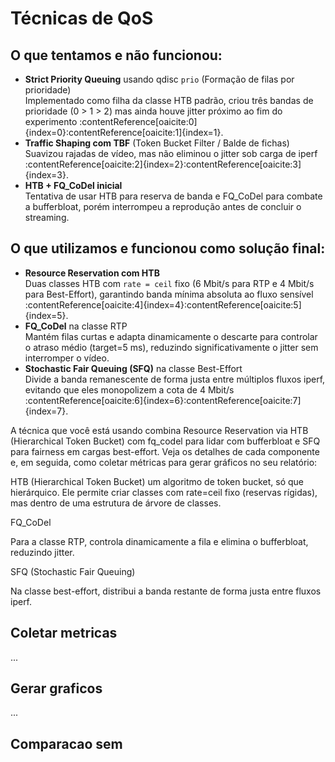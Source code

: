 # Técnicas de QoS

## O que tentamos e não funcionou:
- **Strict Priority Queuing** usando qdisc `prio` (Formação de filas por prioridade)  
  Implementado como filha da classe HTB padrão, criou três bandas de prioridade (0 > 1 > 2) mas ainda houve jitter próximo ao fim do experimento :contentReference[oaicite:0]{index=0}:contentReference[oaicite:1]{index=1}.  
- **Traffic Shaping com TBF** (Token Bucket Filter / Balde de fichas)  
  Suavizou rajadas de vídeo, mas não eliminou o jitter sob carga de iperf :contentReference[oaicite:2]{index=2}:contentReference[oaicite:3]{index=3}.  
- **HTB + FQ_CoDel inicial**  
  Tentativa de usar HTB para reserva de banda e FQ_CoDel para combate a bufferbloat, porém interrompeu a reprodução antes de concluir o streaming.

## O que utilizamos e funcionou como solução final:
- **Resource Reservation com HTB**  
  Duas classes HTB com `rate = ceil` fixo (6 Mbit/s para RTP e 4 Mbit/s para Best-Effort), garantindo banda mínima absoluta ao fluxo sensível :contentReference[oaicite:4]{index=4}:contentReference[oaicite:5]{index=5}.  
- **FQ_CoDel** na classe RTP  
  Mantém filas curtas e adapta dinamicamente o descarte para controlar o atraso médio (target=5 ms), reduzindo significativamente o jitter sem interromper o vídeo.  
- **Stochastic Fair Queuing (SFQ)** na classe Best-Effort  
  Divide a banda remanescente de forma justa entre múltiplos fluxos iperf, evitando que eles monopolizem a cota de 4 Mbit/s :contentReference[oaicite:6]{index=6}:contentReference[oaicite:7]{index=7}.  





A técnica que você está usando combina Resource Reservation via HTB (Hierarchical Token Bucket) com fq_codel para lidar com bufferbloat e SFQ para fairness em cargas best-effort. Veja os detalhes de cada componente e, em seguida, como coletar métricas para gerar gráficos no seu relatório:

HTB (Hierarchical Token Bucket)
um algoritmo de token bucket, só que hierárquico. Ele permite criar classes com rate=ceil fixo (reservas rígidas), mas dentro de uma estrutura de árvore de classes.

FQ_CoDel

Para a classe RTP, controla dinamicamente a fila e elimina o bufferbloat, reduzindo jitter.

SFQ (Stochastic Fair Queuing)

Na classe best-effort, distribui a banda restante de forma justa entre fluxos iperf.


## Coletar metricas 
...

## Gerar graficos
...


## Comparacao sem 

